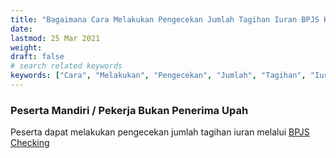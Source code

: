 ```yaml
---
title: "Bagaimana Cara Melakukan Pengecekan Jumlah Tagihan Iuran BPJS Kesehatan"
date: 
lastmod: 25 Mar 2021
weight: 
draft: false
# search related keywords
keywords: ["Cara", "Melakukan", "Pengecekan", "Jumlah", "Tagihan", "Iuran", "Peserta", "BPJS", "Kesehatan"]
---
```

###  Peserta Mandiri / Pekerja Bukan Penerima Upah

Peserta dapat melakukan pengecekan jumlah tagihan iuran melalui 
[BPJS Checking](https://daftar.bpjs-kesehatan.go.id/bpjs-checking/)